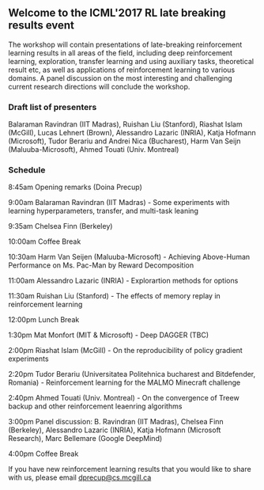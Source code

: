 ## Welcome to the ICML'2017 RL late breaking results event

The workshop will contain presentations of late-breaking reinforcement learning results in all areas of the field, including deep reinforcement learning, exploration, transfer learning and using auxiliary tasks, theoretical result etc, as well as applications of reinforcement learning to various domains. A panel discussion on the most interesting and challenging current research directions will conclude the workshop.

### Draft list of presenters

Balaraman Ravindran (IIT Madras), Ruishan Liu (Stanford), Riashat Islam (McGill), Lucas Lehnert (Brown), Alessandro Lazaric (INRIA), Katja Hofmann (Microsoft), Tudor Berariu and Andrei Nica (Bucharest), Harm Van Seijn (Maluuba-Microsoft), Ahmed Touati (Univ. Montreal)

### Schedule

8:45am Opening remarks (Doina Precup)

9:00am Balaraman Ravindran (IIT Madras) - Some experiments with learning hyperparameters,  transfer, and multi-task leaning

9:35am Chelsea Finn (Berkeley)

10:00am Coffee Break

10:30am Harm Van Seijen (Maluuba-Microsoft) - Achieving Above-Human Performance on Ms. Pac-Man by Reward Decomposition

11:00am Alessandro Lazaric (INRIA) - Explorartion methods for options

11:30am Ruishan Liu (Stanford) - The effects of memory replay in reinforcement learning

12:00pm Lunch Break

1:30pm Mat Monfort (MIT & Microsoft) - Deep DAGGER (TBC)

2:00pm Riashat Islam (McGill) - On the reproducibility of policy gradient experiments

2:20pm Tudor Berariu (Universitatea Politehnica bucharest and Bitdefender, Romania) - Reinforcement learning for the MALMO Minecraft challenge

2:40pm Ahmed Touati (Univ. Montreal) - On the convergence of Treew backup and other reinforcement leaenring algorithms

3:00pm Panel discussion: B. Ravindran (IIT Madras), Chelsea Finn (Berkeley), Alessandro Lazaric (INRIA), Katja Hofmann (Microsoft Research), Marc Bellemare (Google DeepMind)

4:00pm Coffee Break

If you have new reinforcement learning results that you would like to share with us, please email dprecup@cs.mcgill.ca 



<!-- You can use the [editor on GitHub](https://github.com/rllabmcgill/icml2017-rlworkshop/edit/master/index.md) to maintain and preview the content for your website in Markdown files.

Whenever you commit to this repository, GitHub Pages will run [Jekyll](https://jekyllrb.com/) to rebuild the pages in your site, from the content in your Markdown files.

### Markdown

Markdown is a lightweight and easy-to-use syntax for styling your writing. It includes conventions for

```markdown
Syntax highlighted code block

# Header 1
## Header 2
### Header 3

- Bulleted
- List

1. Numbered
2. List

**Bold** and _Italic_ and `Code` text

[Link](url) and ![Image](src)
```

For more details see [GitHub Flavored Markdown](https://guides.github.com/features/mastering-markdown/).

### Jekyll Themes

Your Pages site will use the layout and styles from the Jekyll theme you have selected in your [repository settings](https://github.com/rllabmcgill/icml2017-rlworkshop/settings). The name of this theme is saved in the Jekyll `_config.yml` configuration file.

### Support or Contact

Having trouble with Pages? Check out our [documentation](https://help.github.com/categories/github-pages-basics/) or [contact support](https://github.com/contact) and we’ll help you sort it out.-->
